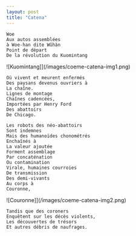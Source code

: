 ```yaml
---
layout: post
title: "Catena"
---
```

```
Woe
Aux autos assemblées
à Woe-han dite Wǔhàn
Point de départ
De la révolution du Kuomintang
```
![Kuomintang]](/images/coeme-catena-img1.png)
 ```
Où vivent et meurent enfermés
Des paysans devenus ouvriers à
La chaîne.
Lignes de montage
Chaînes cadencées,
Importées par Henry Ford
Des abattoirs
De Chicago.

Les robots des néo-abattoirs
Sont indemnes
Mais des humanoïdes chonométrés
Enchaînés à
La valeur ajoutée
Forment assemblage
Par concaténation
Ou contamination
Virale, humaines courroies
De transmission
Des demi-vivants
Au corps à
Couronne,
```
![Couronne]](/images/coeme-catena-img2.png)
```
Tandis que des coroners
Enquêtent sur les décès violents,
Les découvertes de trésors
Et autres débris de naufrages.
```
